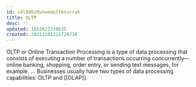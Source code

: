 ```yaml
---
id: c4l8d6z0unweapffecucrak
title: OLTP
desc: ''
updated: 1652622338635
created: 20211201215720736
---
```


OLTP or Online Transaction Processing is a type of data processing that consists of executing a number of transactions occurring concurrently—online banking, shopping, order entry, or sending text messages, for example. ... Businesses usually have two types of data processing capabilities: OLTP and [[OLAP]].
